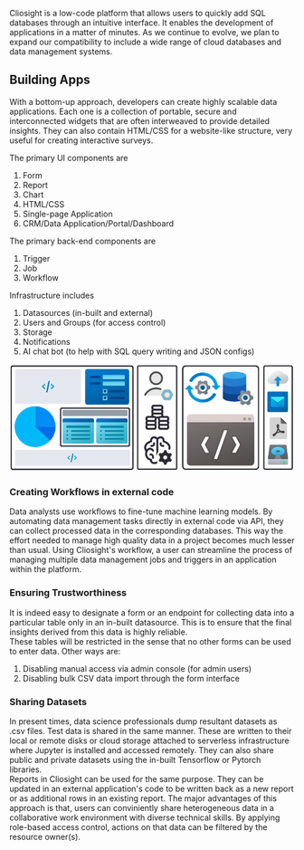 Cliosight is a low-code platform that allows users to quickly add SQL databases through an intuitive interface. It enables the development of applications in a matter of minutes. As we continue to evolve, we plan to expand our compatibility to include a wide range of cloud databases and data management systems.   

## Building Apps    
With a bottom-up approach, developers can create highly scalable data applications. Each one is a collection of portable, secure and interconnected widgets that are often interweaved to provide detailed insights. They can also contain HTML/CSS for a website-like structure, very useful for creating interactive surveys.       
     
The primary UI components are      
1. Form          
2. Report
3. Chart      
4. HTML/CSS      
5. Single-page Application          
6. CRM/Data Application/Portal/Dashboard         
    
The primary back-end components are    
1. Trigger   
2. Job
3. Workflow
       
Infrastructure includes          
1. Datasources (in-built and external)      
2. Users and Groups (for access control)      
3. Storage   
4. Notifications
5. AI chat bot (to help with SQL query writing and JSON configs)   

<img src="images/cliosight_app.png" />
      
### Creating Workflows in external code      
Data analysts use workflows to fine-tune machine learning models. By automating data management tasks directly in external code via API, they can collect processed data in the corresponding databases. This way the effort needed to manage high quality data in a project becomes much lesser than usual. Using Cliosight's workflow, a user can streamline the process of managing multiple data management jobs and triggers in an application within the platform.        
         
### Ensuring Trustworthiness
It is indeed easy to designate a form or an endpoint for collecting data into a particular table only in an in-built datasource. This is to ensure that the final insights derived from this data is highly reliable.   
These tables will be restricted in the sense that no other forms can be used to enter data. Other ways are:     
1. Disabling manual access via admin console (for admin users)        
2. Disabling bulk CSV data import through the form interface     
         
### Sharing Datasets    
In present times, data science professionals dump resultant datasets as .csv files. Test data is shared in the same manner. These are written to their local or remote disks or cloud storage attached to serverless infrastructure where Jupyter is installed and accessed remotely. They can also share public and private datasets using the in-built Tensorflow or Pytorch libraries.     
Reports in Cliosight can be used for the same purpose. They can be updated in an external application's code to be written back as a new report or as additional rows in an existing report. The major advantages of this approach is that, users can conviniently share heterogeneous data in a collaborative work environment with diverse technical skills. By applying role-based access control, actions on that data can be filtered by the resource owner(s).      
    

